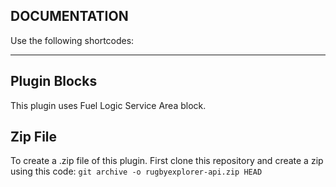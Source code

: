 ## DOCUMENTATION

Use the following shortcodes:

---

## Plugin Blocks

This plugin uses Fuel Logic Service Area block.

## Zip File

To create a .zip file of this plugin. First clone this repository and create a zip using this code:
`git archive -o rugbyexplorer-api.zip HEAD`
